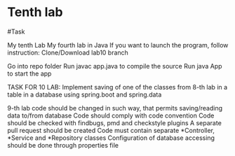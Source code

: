 # Tenth lab

#Task

My tenth Lab My fourth lab in Java If you want to launch the program, follow instruction: Clone/Download lab10 branch

Go into repo folder Run javac app.java to compile the source Run java App to start the app

TASK FOR 10 LAB: Implement saving of one of the classes from 8-th lab in a table in a database using spring.boot and spring.data

9-th lab code should be changed in such way, that permits saving/reading data to/from database Code should comply with code convention Code should be checked with findbugs, pmd and checkstyle plugins A separate pull request should be created Code must contain separate *Controller, *Service and *Repository classes Configuration of database accessing should be done through properties file
